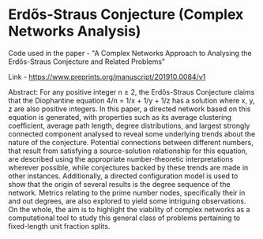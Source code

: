 # Erdős-Straus Conjecture (Complex Networks Analysis)
Code used in the paper - "A Complex Networks Approach to Analysing the Erdős-Straus Conjecture and Related Problems"

Link - https://www.preprints.org/manuscript/201910.0084/v1


Abstract: For any positive integer n ≥ 2, the Erdős-Straus Conjecture claims that the Diophantine equation 4/n = 1/x + 1/y + 1/z has a solution where x, y, z are also positive integers. In this paper, a directed network based on this equation is generated, with properties such as its average clustering coefficient, average path length, degree distributions, and largest strongly connected component analysed to reveal some underlying trends about the nature of the conjecture. Potential connections between different numbers, that result from satisfying a source-solution relationship for this equation, are described using the appropriate number-theoretic interpretations wherever possible, while conjectures backed by these trends are made in other instances. Additionally, a directed configuration model is used to show that the origin of several results is the degree sequence of the network. Metrics relating to the prime number nodes, specifically their in and out degrees, are also explored to yield some intriguing observations. On the whole, the aim is to highlight the viability of complex networks as a computational tool to study this general class of problems pertaining to fixed-length unit fraction splits. 
